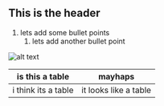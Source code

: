 ## This is the header

1. lets add some bullet points
   1. lets add another bullet point
  
![alt text](https://d1jyxxz9imt9yb.cloudfront.net/medialib/3600/image/s768x1300/AdobeStock_103556495_343184_reduced.jpg "this is a pangolin")

|is this a table|mayhaps|
|---|---|
|i think its a table|it looks like a table|
